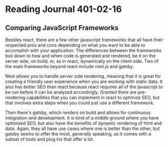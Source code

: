 # Reading Journal 401-02-16

## Comparing JavaScript Frameworks

Besides react, there are a few other javascript frameworks that all have their respected pros and cons depending on what you want to be able to accomplish with your application.  The differences between the frameworks boil down to how and when code is generated and rendered, be it on the server side, on build, or, as in react, dynamically on the client side.  Two of the main frameworks beyond react include next.js and gatsby.

Next allows you to handle server side rendering, meaning that it is great for creating a friendly user experience when you are working with static data.  It also has better SEO than react because react requires all of the javascript to be run before it can be analyzed accordingly.  Granted there are pre-rendering capabilities that you can implement in react to optimize SEO, but that involves extra steps when you could just use a different framework.

Then there's gatsby, which renders on build and allows for continuous integration and development.  It is kind of a middle ground where you have optimized SEO, but also have the benefits of dynamic rendering of html and data.  Again, they all have use cases where one is better than the other, but gatsby seems to offer the most, generally speaking, as it comes with a subset of tools and plug ins that offer a lot.